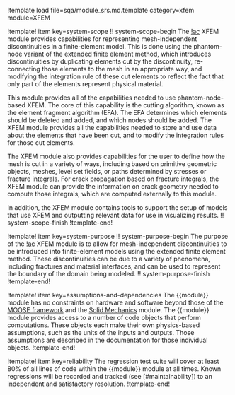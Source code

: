 !template load file=sqa/module_srs.md.template category=xfem module=XFEM

!template! item key=system-scope
!! system-scope-begin
The [!ac](MOOSE) XFEM module provides capabilities for representing mesh-independent discontinuities in a finite-element model. This is done using the phantom-node variant of the extended finite element method, which introduces discontinuities by duplicating elements cut by the discontinuity, re-connecting those elements to the mesh in an appropriate way, and modifying the integration rule of these cut elements to reflect the fact that only part of the elements represent physical material.

This module provides all of the capabilities needed to use phantom-node-based XFEM. The core of this capability is the cutting algorithm, known as the element fragment algorithm (EFA). The EFA determines which elements should be deleted and added, and which nodes should be added. The XFEM module provides all the capabilities needed to store and use data about the elements that have been cut, and to modify the integration rules for those cut elements.

The XFEM module also provides capabilities for the user to define how the mesh is cut in a variety of ways, including based on primitive geometric objects, meshes, level set fields, or paths determined by stresses or fracture integrals. For crack propagation based on fracture integrals, the XFEM module can provide the information on crack geometry needed to compute those integrals, which are computed externally to this module. 

In addition, the XFEM module contains tools to support the setup of models that use XFEM and outputting relevant data for use in visualizing results.
!! system-scope-finish
!template-end!

!template! item key=system-purpose
!! system-purpose-begin
The purpose of the [!ac](MOOSE) XFEM module is to allow for mesh-independent discontinuities to be introduced into finite-element models using the extended finite element method. These discontinuities can be due to a variety of phenomena, including fractures and material interfaces, and can be used to represent the boundary of the domain being modeled.
!! system-purpose-finish
!template-end!

!template! item key=assumptions-and-dependencies
The {{module}} module has no constraints on hardware and software beyond those of the [MOOSE framework](framework_srs.md#assumptions-and-dependencies) and the [Solid Mechanics](solid_mechanics_srs.md#assumptions-and-dependencies) module.
The {{module}} module provides access to a number of code objects that perform computations. These objects each make their own physics-based assumptions, such as the units of the inputs and outputs. Those assumptions are described in the documentation for those individual objects.
!template-end!

!template! item key=reliability
The regression test suite will cover at least 80% of all lines of code within the {{module}}
module at all times. Known regressions will be recorded and tracked (see [#maintainability]) to an
independent and satisfactory resolution.
!template-end!
